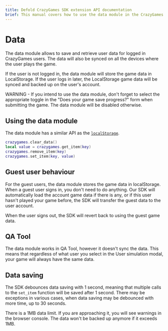 ```yaml
---
title: Defold CrazyGames SDK extension API documentation
brief: This manual covers how to use the data module in the CrazyGames SDK in Defold.
---
```


# Data

The data module allows to save and retrieve user data for logged in CrazyGames users. The data will also be synced on all the devices where the user plays the game.

If the user is not logged in, the data module will store the game data in LocalStorage. If the user logs in later, the LocalStorage game data will be synced and backed up on the user's account.

WARNING - If you intend to use the data module, don't forget to select the appropriate toggle in the "Does your game save progress?" form when submitting the game. The data module will be disabled otherwise.


## Using the data module

The data module has a similar API as the [`localStorage`](https://developer.mozilla.org/en-US/docs/Web/API/Window/localStorage).

```lua
crazygames.clear_data()
local value = crazygames.get_item(key)
crazygames.remove_item(key)
crazygames.set_item(key, value)
```


## Guest user behaviour

For the guest users, the data module stores the game data in localStorage. When a guest user signs in, you don't need to do anything. Our SDK will automatically load the account game data if there is any, or if this user hasn't played your game before, the SDK will transfer the guest data to the user account.

When the user signs out, the SDK will revert back to using the guest game data.


## QA Tool

The data module works in QA Tool, however it doesn't sync the data. This means that regardless of what user you select in the User simulation modal, your game will always have the same data.


## Data saving

The SDK debounces data saving with 1 second, meaning that multiple calls to the `set_item` function will be saved after 1 second. There may be exceptions in various cases, when data saving may be debounced with more time, up to 30 seconds.

There is a 1MB data limit. If you are approaching it, you will see warnings in the browser console. The data won't be backed up anymore if it exceeds 1MB.